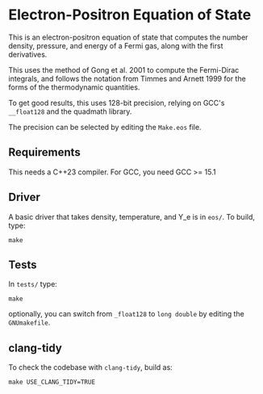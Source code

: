 # Electron-Positron Equation of State

This is an electron-positron equation of state that computes the
number density, pressure, and energy of a Fermi gas, along with the
first derivatives.

This uses the method of Gong et al. 2001 to compute the Fermi-Dirac
integrals, and follows the notation from Timmes and Arnett 1999 for
the forms of the thermodynamic quantities.

To get good results, this uses 128-bit precision, relying on GCC's
`__float128` and the quadmath library.

The precision can be selected by editing the `Make.eos` file.

## Requirements

This needs a C++23 compiler.  For GCC, you need GCC >= 15.1

## Driver

A basic driver that takes density, temperature, and Y_e is in `eos/`.
To build, type:
```
make
```

## Tests

In `tests/` type:

```
make
```

optionally, you can switch from `_float128` to `long double` by
editing the `GNUmakefile`.

## clang-tidy

To check the codebase with `clang-tidy`, build as:

```
make USE_CLANG_TIDY=TRUE
```
